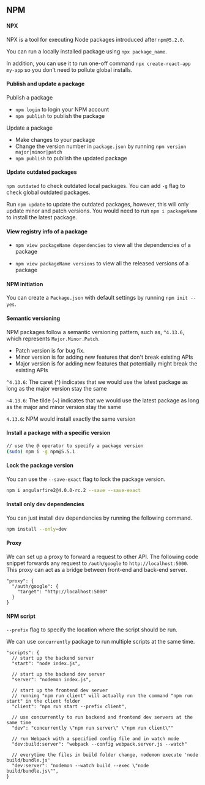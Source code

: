 ## NPM

#### NPX

NPX is a tool for executing Node packages introduced after `npm@5.2.0`.

You can run a locally installed package using `npx package_name`.

In addition, you can use it to run one-off command `npx create-react-app my-app` so you don't need to pollute global installs.

#### Publish and update a package

Publish a package

- `npm login` to login your NPM account
- `npm publish` to publish the package

Update a package

- Make changes to your package
- Change the version number in `package.json` by running `npm version major|minor|patch`
- `npm publish` to publish the updated package

#### Update outdated packages

`npm outdated` to check outdated local packages. You can add `-g` flag to check global outdated packages.

Run `npm update` to update the outdated packages, however, this will only update minor and patch versions. You would need to run `npm i packageName` to install the latest package.

#### View registry info of a package

- `npm view packageName dependencies` to view all the dependencies of a package

- `npm view packageName versions` to view all the released versions of a package

#### NPM initiation

You can create a `Package.json` with default settings by running `npm init --yes`.

#### Semantic versioning

NPM packages follow a semantic versioning pattern, such as, `^4.13.6`, which represents `Major.Minor.Patch`.

- Patch version is for bug fix.
- Minor version is for adding new features that don't break existing APIs
- Major version is for adding new features that potentially might break the existing APIs

`^4.13.6`: The caret (^) indicates that we would use the latest package as long as the major version stay the same

`~4.13.6`: The tilde (~) indicates that we would use the latest package as long as the major and minor version stay the same

`4.13.6`: NPM would install exactly the same version

#### Install a package with a specific version

```bash
// use the @ operator to specify a package version
(sudo) npm i -g npm@5.5.1
```

#### Lock the package version

You can use the `--save-exact` flag to lock the package version.

```bash
npm i angularfire2@4.0.0-rc.2 --save --save-exact
```

#### Install only dev dependencies

You can just install dev dependencies by running the following command.

```bash
npm install --only=dev
```

#### Proxy

We can set up a proxy to forward a request to other API. The following code snippet forwards any request to `/auth/google` to `http://localhost:5000`. This proxy can act as a bridge between front-end and back-end server.

```
"proxy": {
  "/auth/google": {
    "target": "http://localhost:5000"
  }
}
```

#### NPM script

`--prefix` flag to specify the location where the script should be run.

We can use `concurrently` package to run multiple scripts at the same time.

```
"scripts": {
  // start up the backend server
  "start": "node index.js",
  
  // start up the backend dev server
  "server": "nodemon index.js",
  
  // start up the frontend dev server
  // running "npm run client" will actually run the command "npm run start" in the client folder
  "client": "npm run start --prefix client",
  
  // use concurrently to run backend and frontend dev servers at the same time
  "dev": "concurrently \"npm run server\" \"npm run client\""
  
  // run Webpack with a specified config file and in watch mode
  "dev:build:server": "webpack --config webpack.server.js --watch"
  
  // everytime the files in build folder change, nodemon execute 'node build/bundle.js'
  "dev:server": "nodemon --watch build --exec \"node build/bundle.js\"",
}
```
